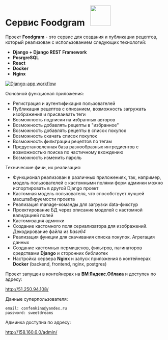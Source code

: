 # Сервис Foodgram <img style="margin-left: 10px;" src="https://admprogress.ru/upload/iblock/dcc/Kartinka-obshchepit.jpg" width=64>

Проект **Foodgram** - это сервис для создания и публикации рецептов, который реализован с использованием следующих технологий:
* **Django + Django REST Framework**
* **PosrgreSQL**
* **React**
* **Docker**
* **Nginx**

[![Django-app workflow](https://github.com/pgorshkova/foodgram-project-react/actions/workflows/main.yml/badge.svg)](https://github.com/pgorshkova/foodgram-project-react/actions/workflows/main.yml)

Основной функционал приложения:
* Регистрация и аутентификация пользователей
* Публикация рецептов с описанием, возможность загружать изображения и присваивать теги
* Возможность подписки на избранных авторов
* Возможность добавлять рецепты в "избранное"
* Возможность добавлять рецепты в список покупок
* Возможность скачать список покупок
* Возможность фильтрации рецептов по тегам
* Предустановленная база разнообразных ингредиентов с возможностью поиска по частичному вхождению
* Возможность изменить пароль

Технические фичи, их реализация:
* Функционал реализован в различных приложениях, так, например, модель пользователей с кастомными полями форм админки можно испортировать в другой Django проект
* Кастомная модель пользователя, что способствует лучшей масштабируемости проекта
* Реализация manage-команды для загрузки data-фикстур
* Проектирование БД через описание моделей с кастомной валидацией полей
* Кастомизация админки
* Создание кастомного поля сериализатора для изображений. Декодирование файла из *base64*
* Реализация функции для скачивания списка покупок. Агрегация данных
* Создание кастомных пермишенов, фильтров, пагинаторов средствами **Django** и сторонних библиотек
* Настройка сервера **Nginx** и запуск приложения в контейнерах **Docker** (backend, frontend, nginx, postgres)


Проект запущен в контейнерах на **ВМ Яндекс.Облака** и доступен по адресу:

http://51.250.94.108/

Данные суперпользователя:

    email: confenkina@yandex.ru
    password: sweetdreams


Админка доступна по адресу:

http://158.160.6.0/admin/